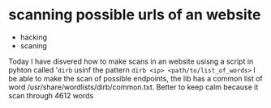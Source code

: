 # scanning possible urls of an website

- hacking
- scaning

Today I have disvered how to make scans in an website usisng a script in pyhton called
'`dirb` usinf the pattern ```dirb <ip> <path/to/list_of_words>``` I be able to make the
scan of possible endpoints, the lib has a common list of word /usr/share/wordlists/dirb/common.txt.
Better to keep 	calm because it scan through 4612 words

